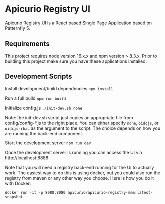 # Apicurio Registry UI

Apicurio Registry UI is a React based Single Page Application based on Patternfly 5.

## Requirements
This project requires node version 16.x.x and npm version > 8.3.x.
Prior to building this project make sure you have these applications installed.

## Development Scripts

Install development/build dependencies
`npm install`

Run a full build
`npm run build`

Initialize config.js
`./init-dev.sh none`

Note: the init-dev.sh script just copies an appropriate file from config/config-*.js to the right place.  You can 
either specify `none`, `oidcjs`, or `oidcjs-rbac` as the argument to the script.  The choice depends on how you are 
running the back-end component.

Start the development server
`npm run dev`

Once the development server is running you can access the UI via http://localhost:8888

Note that you will need a registry back-end running for the UI to actually work.  The easiest way to do this is using 
docker, but you could also run the registry from maven or any other way you choose.  Here is how you do it with Docker:

`docker run -it -p 8080:8080 apicurio/apicurio-registry-mem:latest-snapshot`

